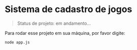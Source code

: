 <h1>Sistema de cadastro de jogos</h1>

>Status de projeto: em andamento...

Para rodar esse projeto em sua máquina, por favor digite:

```
node app.js
```
